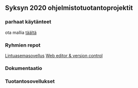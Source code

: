 ## Syksyn 2020 ohjelmistotuotantoprojektit

### parhaat käytänteet

ota mallia [täältä](https://github.com/ohtu-ohjaajat/OhTuHistory/blob/master/reference.md)

### Ryhmien repot

[Lintuasemasovellus](https://github.com/Lintuasemasovellus/lintuasemasovellus)
[Web editor & version control](https://github.com/ohtuprojekti-eficode/WEVC)

### Dokumentaatio


### Tuotantosovellukset
